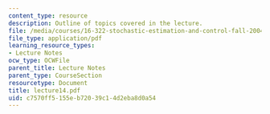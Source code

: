 ```yaml
---
content_type: resource
description: Outline of topics covered in the lecture.
file: /media/courses/16-322-stochastic-estimation-and-control-fall-2004/c7570ff5155eb72039c14d2eba8d0a54_lecture14.pdf
file_type: application/pdf
learning_resource_types:
- Lecture Notes
ocw_type: OCWFile
parent_title: Lecture Notes
parent_type: CourseSection
resourcetype: Document
title: lecture14.pdf
uid: c7570ff5-155e-b720-39c1-4d2eba8d0a54
---
```

